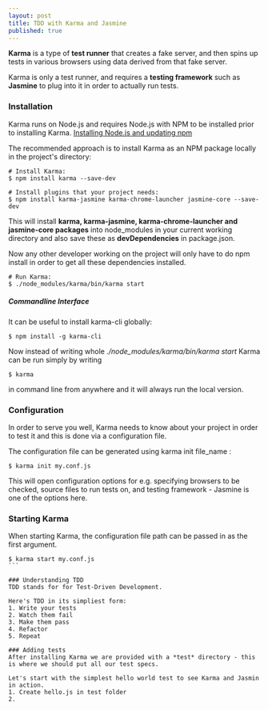 ```yaml
---
layout: post
title: TDD with Karma and Jasmine
published: true
---
```


**Karma** is a type of **test runner** that creates a fake server, and then spins up tests in various browsers using data derived from that fake server.

Karma is only a test runner, and requires a **testing framework** such as **Jasmine** to plug into it in order to actually run tests.

### Installation
Karma runs on Node.js and requires Node.js with NPM to be installed prior to installing Karma.
[Installing Node.js and updating npm](https://docs.npmjs.com/getting-started/installing-node)


The recommended approach is to install Karma as an NPM package locally in the project's directory:

```
# Install Karma:
$ npm install karma --save-dev

# Install plugins that your project needs:
$ npm install karma-jasmine karma-chrome-launcher jasmine-core --save-dev
```

This will install **karma, karma-jasmine, karma-chrome-launcher and jasmine-core packages** into node_modules in your current working directory and also save these as **devDependencies** in package.json.

Now any other developer working on the project will only have to do npm install in order to get all these dependencies installed.

```
# Run Karma:
$ ./node_modules/karma/bin/karma start
```
##### Commandline Interface
It can be useful to install karma-cli globally:
```
$ npm install -g karma-cli
````


Now instead of writing whole *./node_modules/karma/bin/karma start* Karma can be run simply by writing
```
$ karma
````
in command line from anywhere and it will always run the local version.


### Configuration
In order to serve you well, Karma needs to know about your project in order to test it and this is done via a configuration file.

The configuration file can be generated using karma init file_name :
```
$ karma init my.conf.js
```

This will open configuration options for e.g. specifying browsers to be checked, source files to run tests on, and testing framework - Jasmine is one of the options here.

### Starting Karma
When starting Karma, the configuration file path can be passed in as the first argument.
````
$ karma start my.conf.js
```

### Understanding TDD
TDD stands for for Test-Driven Development.

Here's TDD in its simpliest form:
1. Write your tests
2. Watch them fail
3. Make them pass
4. Refactor
5. Repeat

### Adding tests
After installing Karma we are provided with a *test* directory - this is where we should put all our test specs.

Let's start with the simplest hello world test to see Karma and Jasmin in action.
1. Create hello.js in test folder
2.
